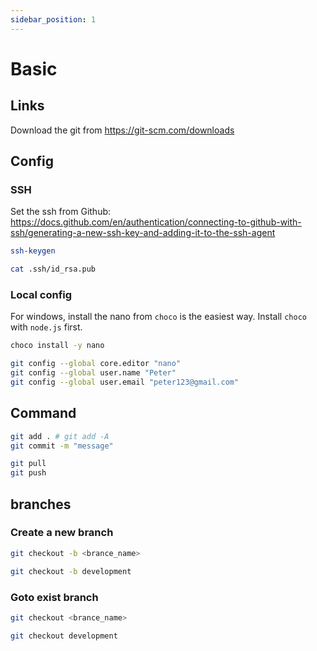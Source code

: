```yaml
---
sidebar_position: 1
---
```


# Basic

## Links

Download the git from https://git-scm.com/downloads

## Config

### SSH

Set the ssh from Github:  
https://docs.github.com/en/authentication/connecting-to-github-with-ssh/generating-a-new-ssh-key-and-adding-it-to-the-ssh-agent  

```bash
ssh-keygen

cat .ssh/id_rsa.pub
```

### Local config

For windows, install the nano from `choco` is the easiest way. Install `choco` with `node.js` first.

```bash
choco install -y nano
```

```bash
git config --global core.editor "nano"
git config --global user.name "Peter"
git config --global user.email "peter123@gmail.com"
```

## Command

```bash
git add . # git add -A
git commit -m "message"

git pull
git push
```

## branches

### Create a new branch
```bash
git checkout -b <brance_name>

git checkout -b development
```

### Goto exist branch
```bash
git checkout <brance_name>

git checkout development
```